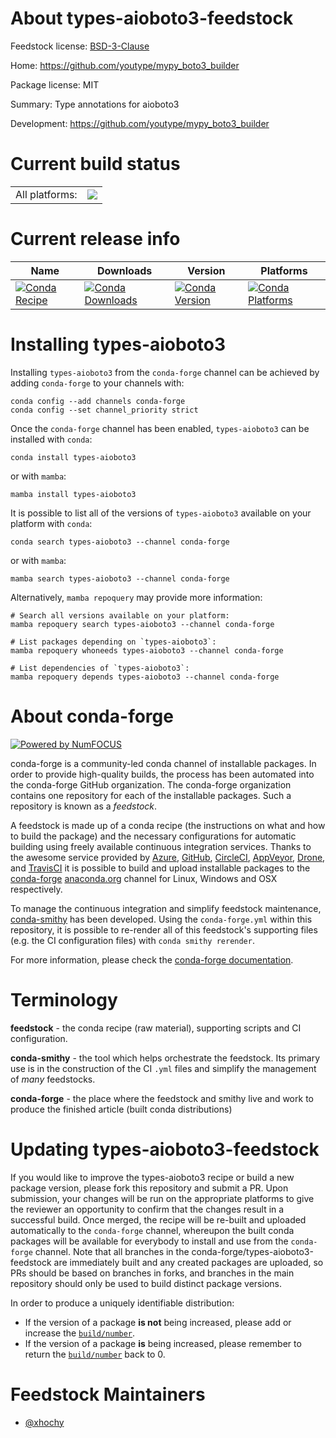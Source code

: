 About types-aioboto3-feedstock
==============================

Feedstock license: [BSD-3-Clause](https://github.com/conda-forge/types-aioboto3-feedstock/blob/main/LICENSE.txt)

Home: https://github.com/youtype/mypy_boto3_builder

Package license: MIT

Summary: Type annotations for aioboto3

Development: https://github.com/youtype/mypy_boto3_builder

Current build status
====================


<table><tr><td>All platforms:</td>
    <td>
      <a href="https://dev.azure.com/conda-forge/feedstock-builds/_build/latest?definitionId=26644&branchName=main">
        <img src="https://dev.azure.com/conda-forge/feedstock-builds/_apis/build/status/types-aioboto3-feedstock?branchName=main">
      </a>
    </td>
  </tr>
</table>

Current release info
====================

| Name | Downloads | Version | Platforms |
| --- | --- | --- | --- |
| [![Conda Recipe](https://img.shields.io/badge/recipe-types--aioboto3-green.svg)](https://anaconda.org/conda-forge/types-aioboto3) | [![Conda Downloads](https://img.shields.io/conda/dn/conda-forge/types-aioboto3.svg)](https://anaconda.org/conda-forge/types-aioboto3) | [![Conda Version](https://img.shields.io/conda/vn/conda-forge/types-aioboto3.svg)](https://anaconda.org/conda-forge/types-aioboto3) | [![Conda Platforms](https://img.shields.io/conda/pn/conda-forge/types-aioboto3.svg)](https://anaconda.org/conda-forge/types-aioboto3) |

Installing types-aioboto3
=========================

Installing `types-aioboto3` from the `conda-forge` channel can be achieved by adding `conda-forge` to your channels with:

```
conda config --add channels conda-forge
conda config --set channel_priority strict
```

Once the `conda-forge` channel has been enabled, `types-aioboto3` can be installed with `conda`:

```
conda install types-aioboto3
```

or with `mamba`:

```
mamba install types-aioboto3
```

It is possible to list all of the versions of `types-aioboto3` available on your platform with `conda`:

```
conda search types-aioboto3 --channel conda-forge
```

or with `mamba`:

```
mamba search types-aioboto3 --channel conda-forge
```

Alternatively, `mamba repoquery` may provide more information:

```
# Search all versions available on your platform:
mamba repoquery search types-aioboto3 --channel conda-forge

# List packages depending on `types-aioboto3`:
mamba repoquery whoneeds types-aioboto3 --channel conda-forge

# List dependencies of `types-aioboto3`:
mamba repoquery depends types-aioboto3 --channel conda-forge
```


About conda-forge
=================

[![Powered by
NumFOCUS](https://img.shields.io/badge/powered%20by-NumFOCUS-orange.svg?style=flat&colorA=E1523D&colorB=007D8A)](https://numfocus.org)

conda-forge is a community-led conda channel of installable packages.
In order to provide high-quality builds, the process has been automated into the
conda-forge GitHub organization. The conda-forge organization contains one repository
for each of the installable packages. Such a repository is known as a *feedstock*.

A feedstock is made up of a conda recipe (the instructions on what and how to build
the package) and the necessary configurations for automatic building using freely
available continuous integration services. Thanks to the awesome service provided by
[Azure](https://azure.microsoft.com/en-us/services/devops/), [GitHub](https://github.com/),
[CircleCI](https://circleci.com/), [AppVeyor](https://www.appveyor.com/),
[Drone](https://cloud.drone.io/welcome), and [TravisCI](https://travis-ci.com/)
it is possible to build and upload installable packages to the
[conda-forge](https://anaconda.org/conda-forge) [anaconda.org](https://anaconda.org/)
channel for Linux, Windows and OSX respectively.

To manage the continuous integration and simplify feedstock maintenance,
[conda-smithy](https://github.com/conda-forge/conda-smithy) has been developed.
Using the ``conda-forge.yml`` within this repository, it is possible to re-render all of
this feedstock's supporting files (e.g. the CI configuration files) with ``conda smithy rerender``.

For more information, please check the [conda-forge documentation](https://conda-forge.org/docs/).

Terminology
===========

**feedstock** - the conda recipe (raw material), supporting scripts and CI configuration.

**conda-smithy** - the tool which helps orchestrate the feedstock.
                   Its primary use is in the construction of the CI ``.yml`` files
                   and simplify the management of *many* feedstocks.

**conda-forge** - the place where the feedstock and smithy live and work to
                  produce the finished article (built conda distributions)


Updating types-aioboto3-feedstock
=================================

If you would like to improve the types-aioboto3 recipe or build a new
package version, please fork this repository and submit a PR. Upon submission,
your changes will be run on the appropriate platforms to give the reviewer an
opportunity to confirm that the changes result in a successful build. Once
merged, the recipe will be re-built and uploaded automatically to the
`conda-forge` channel, whereupon the built conda packages will be available for
everybody to install and use from the `conda-forge` channel.
Note that all branches in the conda-forge/types-aioboto3-feedstock are
immediately built and any created packages are uploaded, so PRs should be based
on branches in forks, and branches in the main repository should only be used to
build distinct package versions.

In order to produce a uniquely identifiable distribution:
 * If the version of a package **is not** being increased, please add or increase
   the [``build/number``](https://docs.conda.io/projects/conda-build/en/latest/resources/define-metadata.html#build-number-and-string).
 * If the version of a package **is** being increased, please remember to return
   the [``build/number``](https://docs.conda.io/projects/conda-build/en/latest/resources/define-metadata.html#build-number-and-string)
   back to 0.

Feedstock Maintainers
=====================

* [@xhochy](https://github.com/xhochy/)

